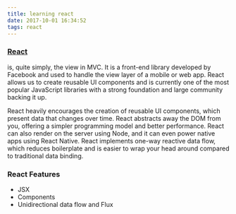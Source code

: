 ```yaml
---
title: learning react
date: 2017-10-01 16:34:52
tags: react
---
```


### [React](https://reactjs.org/)

is, quite simply, the view in MVC.  It is a front-end library developed by Facebook and used to handle the view layer of a mobile or web app.  React allows us to create reusable UI components and is currently one of the most popular JavaScript libraries with a strong foundation and large community backing it up.

React heavily encourages the creation of reusable UI components, which present data that changes over time.  React abstracts away the DOM from you, offering a simpler programming model and better performance.  React can also render on the server using Node, and it can even power native apps using React Native.  React implements one-way reactive data flow, which reduces boilerplate and is easier to wrap your head around compared to traditional data binding.

### React Features

- JSX
- Components
- Unidirectional data flow and Flux